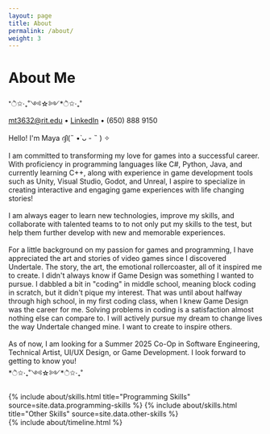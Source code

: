 ```yaml
---
layout: page
title: About
permalink: /about/
weight: 3
---
```


# **About Me**
*ੈ✩‧₊˚༺☆༻*ੈ✩‧₊˚
<br>
[mt3632@rit.edu](mailto:mt3632@rit.edu) • [LinkedIn](www.linkedin.com/in/maya-teng-yonakoi) • (650) 888 9150 
<br><br>
Hello! I'm Maya ദ്ദി(˵ •̀ ᴗ - ˵ ) ✧
<br><br>
I am committed to transforming my love for games into a successful career. With proficiency in programming languages like C#, Python, Java, and currently learning C++, along with experience in game development tools such as Unity, Visual Studio, Godot, and Unreal, I aspire to specialize in creating interactive and engaging game experiences with life changing stories!
<br><br>
I am always eager to learn new technologies, improve my skills, and collaborate with talented teams to to not only put my skills to the test, but help them further develop with new and memorable experiences.
<br><br>
For a little background on my passion for games and programming, I have appreciated the art and stories of video games since I discovered Undertale. The story, the art, the emotional rollercoaster, all of it inspired me to create. I didn't always know if Game Design was something I wanted to pursue. I dabbled a bit in "coding" in middle school, meaning block coding in scratch, but it didn't pique my interest. That was until about halfway through high school, in my first coding class, when I knew Game Design was the career for me. Solving problems in coding is a satisfaction almost nothing else can compare to. I will actively pursue my dream to change lives the way Undertale changed mine. I want to create to inspire others.
<br><br>
As of now, I am looking for a Summer 2025 Co-Op in Software Engineering, Technical Artist, UI/UX Design, or Game Development. I look forward to getting to know you! 
<br>
*ੈ✩‧₊˚༺☆༻*ੈ✩‧₊˚
<div class="row">
{% include about/skills.html title="Programming Skills" source=site.data.programming-skills %}
{% include about/skills.html title="Other Skills" source=site.data.other-skills %}
</div>

<div class="row">
{% include about/timeline.html %}
</div>